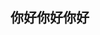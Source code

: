 <!DOCTYPE html>
<html>
	<head>
		<meta charset="UTF-8">
		<title></title>
	</head>
	<body>
	     <h2> 你好你好你好</h2>
	</body>
</html>
